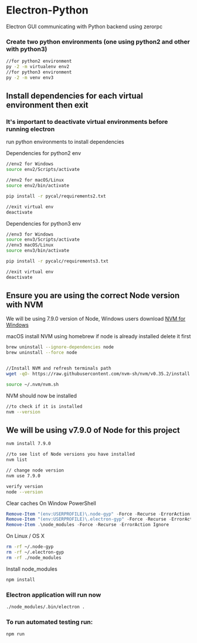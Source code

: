 # Electron-Python
Electron GUI communicating with Python backend using zerorpc

### Create two python environments (one using python2 and other with python3)
```bash
//for python2 environment
py -2 -m virtualenv env2
//for python3 environment
py -2 -m venv env3
```

## Install dependencies for each virtual environment then exit
### It's important to deactivate virtual environments before running electron
run python environments to install dependencies

Dependencies for python2 env
```bash
//env2 for Windows
source env2/Scripts/activate

//env2 for macOS/Linux
source env2/bin/activate

pip install -r pycal/requirements2.txt

//exit virtual env
deactivate
```

Dependencies for python3 env
```bash
//env3 for Windows
source env3/Scripts/activate
//env3 macOS/Linux
source env3/bin/activate

pip install -r pycalc/requirements3.txt

//exit virtual env
deactivate
```

## Ensure you are using the correct Node version with NVM
We will be using 7.9.0 version of Node,
Windows users download [NVM for Windows](https://github.com/coreybutler/nvm-windows/releases)

macOS install NVM using homebrew
if node is already installed delete it first
```bash
brew uninstall --ignore-dependencies node 
brew uninstall --force node


//Install NVM and refresh terminals path
wget -qO- https://raw.githubusercontent.com/nvm-sh/nvm/v0.35.2/install.sh | bash

source ~/.nvm/nvm.sh
```

NVM should now be installed
```bash
//to check if it is installed
nvm --version
```

## We will be using v7.9.0 of Node for this project
```bash 
nvm install 7.9.0

//to see list of Node versions you have installed
nvm list

// change node version
nvm use 7.9.0

verify version
node --version
```

Clear caches
On Window PowerShell
```powershell
Remove-Item "(env:USERPROFILE)\.node-gyp" -Force -Recurse -ErrorAction Ignore
Remove-Item "(env:USERPROFILE)\.electron-gyp" -Force -Recurse -ErrorAction Ignore
Remove-Item .\node_modules -Force -Recurse -ErrorAction Ignore
```

On Linux / OS X
```bash
rm -rf ~/.node-gyp
rm -rf ~/.electron-gyp
rm -rf ./node_modules
```

Install node_modules
```bash
npm install
```

### Electron application will run now
```bash
./node_modules/.bin/electron .
```

### To run automated testing run:
```bash
npm run
```
